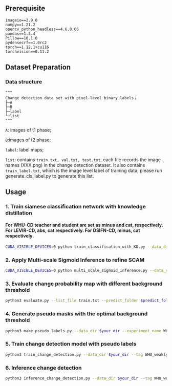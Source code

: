 

## Prerequisite
```
imageio==2.9.0
numpy==1.21.2
opencv_python_headless==4.6.0.66
pandas==1.3.4
Pillow==10.1.0
pydensecrf==1.0rc2
torch==1.12.1+cu116
torchvision==0.11.2
```
## Dataset Preparation

### Data structure

```
"""
Change detection data set with pixel-level binary labels；
├─A
├─B
├─label
└─list
"""
```

`A`: images of t1 phase;

`B`:images of t2 phase;

`label`: label maps;

`list`: contains `train.txt, val.txt, test.txt`, each file records the image names (XXX.png) in the change detection dataset. It also contains `train_label.txt`, which is the image level label of training data, please run generate_cls_label.py to generate this list.

## Usage
### 1. Train siamese classification network with knowledge distillation
#### For WHU-CD teacher and student are set as minus and cat, respectively. For LEVIR-CD, abs, cat respectively. For DSIFN-CD, minus, cat respectively.
```bash
CUDA_VISIBLE_DEVICES=0 python train_classification_with_KD.py --data_dir $your_dir --tag WHU_KD_T_minus_S_cat --teacher minus --student abs
```

### 2. Apply Multi-scale Sigmoid Inference to refine SCAM
```bash
CUDA_VISIBLE_DEVICES=0 python multi_scale_sigmoid_inference.py --data_dir $your_dir --tag WHU_KD_T_minus_S_cat --student_combination minus --scales 0.5,1.0,1.25,2.0
```

### 3. Evaluate change probability map with different background threshold
```bash
python3 evaluate.py --list_file train.txt --predict_folder $predict_folder --mode npy --gt_dir $gt_dir
```

### 4. Generate pseudo masks with the optimal background threshold
```bash
python3 make_pseudo_labels.py --data_dir $your_dir --experiment_name WHU_KD_T_minus_S_cat@train@scale=1.0,1.25,1.5 --domain train --threshold 0.65
```
### 5. Train change detection model with pseudo labels
```bash
python3 train_change_detection.py --data_dir $your_dir --tag WHU_weakly_change_detection --label_name WHU_KD_T_minus_S_cat@train@scale=1.0,1.25,1.5@crf=0@255@threshold0.65
```

### 6. Inference change detection
```bash
python3 inference_change_detection.py --data_dir $your_dir --tag WHU_weakly_change_detection --scales 0.5,1.0,1.5,2.0
```



